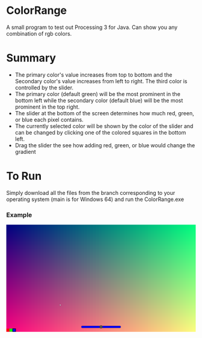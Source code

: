 # ColorRange
A small program to test out Processing 3 for Java. Can show you any combination of rgb colors.

# Summary

* The primary color's value increases from top to bottom and the Secondary color's value increases from left to right. The third color is controlled by the slider.
* The primary color (default green) will be the most prominent in the bottom left while the secondary color (default blue) will be the most prominent in the top right.
* The slider at the bottom of the screen determines how much red, green, or blue each pixel contains.
* The currently selected color will be shown by the color of the slider and can be changed by clicking one of the colored squares in the bottom left.
* Drag the slider the see how adding red, green, or blue would change the gradient

# To Run
Simply download all the files from the branch corresponding to your operating system (main is for Windows 64) and run the ColorRange.exe

### Example

![example of the program](/example.png)
